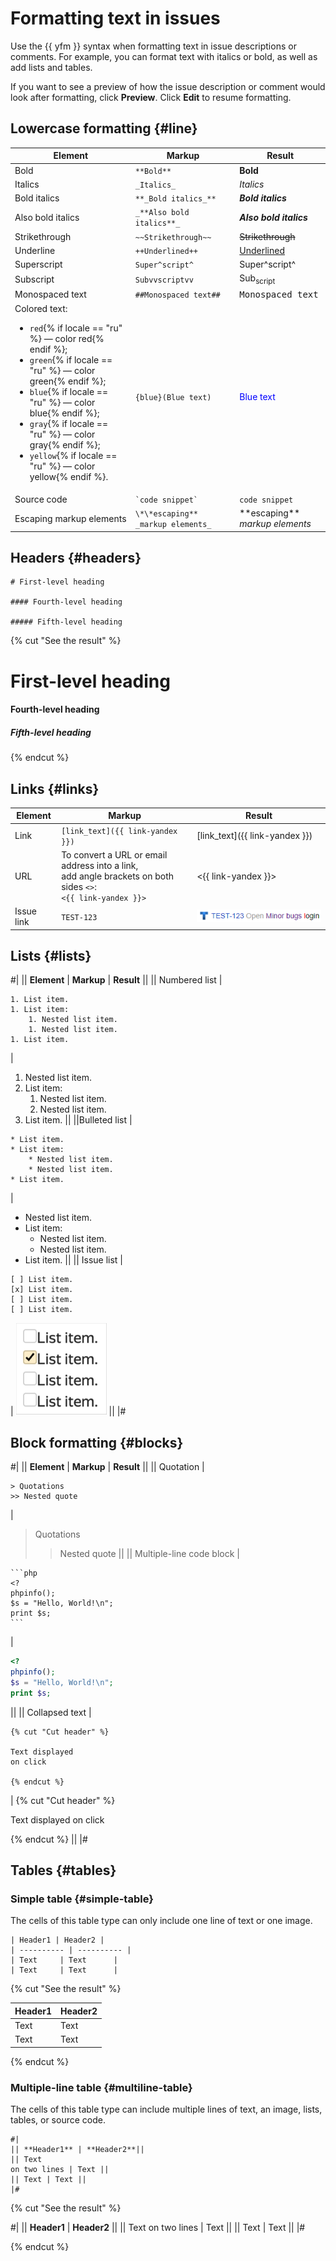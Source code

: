 # Formatting text in issues

Use the {{ yfm }} syntax when formatting text in issue descriptions or comments. For example, you can format text with italics or bold, as well as add lists and tables.

If you want to see a preview of how the issue description or comment would look after formatting, click **Preview**. Click **Edit** to resume formatting.

## Lowercase formatting {#line}

| Element | Markup | Result |
| ----- | ----- | ----- |
| Bold | ```**Bold**``` | **Bold** |
| Italics | ```_Italics_``` | _Italics_ |
| Bold italics | ```**_Bold italics_**``` | **_Bold italics_** |
| Also bold italics | ```_**Also bold italics**_``` | _**Also bold italics**_ |
| Strikethrough | ```~~Strikethrough~~``` | ~~Strikethrough~~ |
| Underline | ```++Underlined++``` | <u>Underlined</u> |
| Superscript | ```Super^script^``` | Super^script^ |
| Subscript | ```Subvvscriptvv``` | Sub<sub>script</sub> |
| Monospaced text | ```##Monospaced text##``` | <samp>Monospaced text</samp> |
| Colored text:<br/><ul><li>`red`{% if locale == "ru" %} — color red{% endif %};<li>`green`{% if locale == "ru" %} — color green{% endif %};<li>`blue`{% if locale == "ru" %} — color blue{% endif %};<li>`gray`{% if locale == "ru" %} — color gray{% endif %};<li>`yellow`{% if locale == "ru" %} — color yellow{% endif %}. | ```{blue}(Blue text)``` | <font color="blue">Blue text</font> |
| Source code | ``` `code snippet` ``` | `code snippet` |
| Escaping markup elements | ```\*\*escaping** _markup elements_``` | \*\*escaping** _markup elements_ |

## Headers {#headers}

```
# First-level heading 

#### Fourth-level heading

##### Fifth-level heading
```

{% cut "See the result" %}

# First-level heading

#### Fourth-level heading

##### Fifth-level heading

{% endcut %}

## Links {#links}

| Element | Markup | Result |
| ----- | ----- | ----- |
| Link | ```[link_text]({{ link-yandex }})``` | [link_text]({{ link-yandex }}) |
| URL | To convert a URL or email<br/>address into a link,<br/>add angle brackets on both sides `<>`:<br/>```<{{ link-yandex }}>``` | <{{ link-yandex }}> |
| Issue link | ``` TEST-123 ``` | ![](../../_assets/tracker/format/tracker-magic-link.png) |

## Lists {#lists}

#|
|| **Element** | **Markup** | **Result** ||
|| Numbered list |

```
1. List item.
1. List item:
    1. Nested list item.
    1. Nested list item.
1. List item.
```

|

1. Nested list item.
1. List item:
    1. Nested list item.
    1. Nested list item.
1. List item. ||
||Bulleted list |

```
* List item.
* List item:
    * Nested list item.
    * Nested list item.
* List item.
```

|

* Nested list item.
* List item:
    * Nested list item.
    * Nested list item.
* List item. ||
|| Issue list |

```
[ ] List item.
[x] List item.
[ ] List item.
[ ] List item.
```

|
![](../../_assets/tracker/format/check.png) ||
|#

## Block formatting {#blocks}

#|
|| **Element** | **Markup** | **Result** ||
|| Quotation |

```
> Quotations
>> Nested quote
```

|

> Quotations
>> Nested quote ||
|| Multiple-line code block |

````
```php
<?
phpinfo();
$s = "Hello, World!\n";
print $s;
``` 
````

|

```php
<?
phpinfo();
$s = "Hello, World!\n";
print $s;
```

||
|| Collapsed text |

```
{% cut "Cut header" %}

Text displayed
on click

{% endcut %}
```

| {% cut "Cut header" %}

Text displayed on click

{% endcut %} ||
|#

## Tables {#tables}

### Simple table {#simple-table}

The cells of this table type can only include one line of text or one image.

```
| Header1 | Header2 |
| ---------- | ---------- |
| Text     | Text      |
| Text     | Text      |
```

{% cut "See the result" %}

| Header1 | Header2 |
| ---------- | ---------- |
| Text | Text |
| Text | Text |

{% endcut %}

### Multiple-line table {#multiline-table}

The cells of this table type can include multiple lines of text, an image, lists, tables, or source code.

```
#|
|| **Header1** | **Header2**||
|| Text
on two lines | Text ||
|| Text | Text ||
|#
```

{% cut "See the result" %}

#|
|| **Header1** | **Header2** ||
|| Text
on two lines | Text ||
|| Text | Text ||
|#

{% endcut %}

